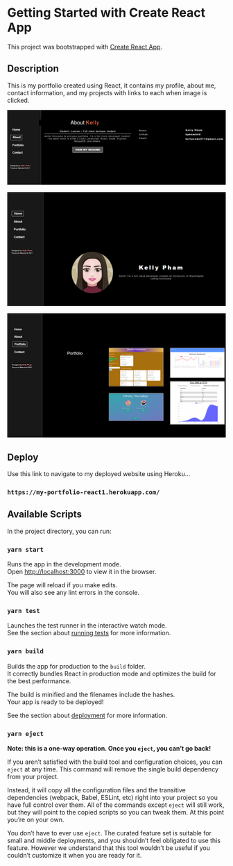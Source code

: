 # Getting Started with Create React App

This project was bootstrapped with [Create React App](https://github.com/facebook/create-react-app).

## Description
This is my portfolio created using React, it contains my profile, about me, contact information, and my projects with links to each when image is clicked.

![User clicks through About Me, Portfolio, Resume, and Contact sections on the webpage and enters information on Contact page.](./Assets/img/react-portf-about.png)

![User clicks through About Me, Portfolio, Resume, and Contact sections on the webpage and enters information on Contact page.](./Assets/img/react-portf-home.png)

![User clicks through About Me, Portfolio, Resume, and Contact sections on the webpage and enters information on Contact page.](./Assets/img/react-portf-port.png)

## Deploy
Use this link to navigate to my deployed website using Heroku...
### `https://my-portfolio-react1.herokuapp.com/`

## Available Scripts

In the project directory, you can run:

### `yarn start`

Runs the app in the development mode.\
Open [http://localhost:3000](http://localhost:3000) to view it in the browser.

The page will reload if you make edits.\
You will also see any lint errors in the console.

### `yarn test`

Launches the test runner in the interactive watch mode.\
See the section about [running tests](https://facebook.github.io/create-react-app/docs/running-tests) for more information.

### `yarn build`

Builds the app for production to the `build` folder.\
It correctly bundles React in production mode and optimizes the build for the best performance.

The build is minified and the filenames include the hashes.\
Your app is ready to be deployed!

See the section about [deployment](https://facebook.github.io/create-react-app/docs/deployment) for more information.

### `yarn eject`

**Note: this is a one-way operation. Once you `eject`, you can’t go back!**

If you aren’t satisfied with the build tool and configuration choices, you can `eject` at any time. This command will remove the single build dependency from your project.

Instead, it will copy all the configuration files and the transitive dependencies (webpack, Babel, ESLint, etc) right into your project so you have full control over them. All of the commands except `eject` will still work, but they will point to the copied scripts so you can tweak them. At this point you’re on your own.

You don’t have to ever use `eject`. The curated feature set is suitable for small and middle deployments, and you shouldn’t feel obligated to use this feature. However we understand that this tool wouldn’t be useful if you couldn’t customize it when you are ready for it.


